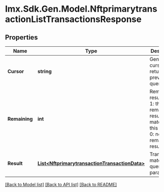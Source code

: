 # Imx.Sdk.Gen.Model.NftprimarytransactionListTransactionsResponse

## Properties

Name | Type | Description | Notes
------------ | ------------- | ------------- | -------------
**Cursor** | **string** | Generated cursor returned by previous query | [optional] 
**Remaining** | **int** | Remaining results flag. 1: there are remaining results matching this query, 0: no remaining results | [optional] 
**Result** | [**List&lt;NftprimarytransactionTransactionData&gt;**](NftprimarytransactionTransactionData.md) | Transactions matching query parameters | [optional] 

[[Back to Model list]](../README.md#documentation-for-models) [[Back to API list]](../README.md#documentation-for-api-endpoints) [[Back to README]](../README.md)


